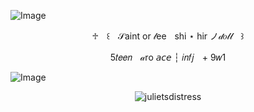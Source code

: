 ![Image](https://github.com/user-attachments/assets/38acd9c7-1723-4dcf-bb1e-d21c9eea0bfc)

<p align="center"> ♱ㅤ꒰ㅤ𝒮aint or 𝓁eeㅤshi ⋆ hir ノ𝒹𝑜𝓁𝓁ㅤ꒱
<p align="center"> 5𝑡𝑒𝑒𝑛ㅤ𝒶ro 𝘢𝘤𝘦 ┆ 𝑖𝑛𝑓𝑗ㅤ+ 9𝑤1

![Image](https://github.com/user-attachments/assets/8700cd10-ed8c-4b04-a517-6ea9a4085e81)
<p align="center"> <img src="https://komarev.com/ghpvc/?username=julietsdistress&label=visitors%20<3&color=cbc6c6&style=flat" alt="julietsdistress" /> </p>





<!--**julietsdistress/julietsdistress** is a ✨ _special_ ✨ repository because its `README.md` (this file) appears on your GitHub profile.

Here are some ideas to get you started:

- 🔭 I’m currently working on ...
- 🌱 I’m currently learning ...
- 👯 I’m looking to collaborate on ...
- 🤔 I’m looking for help with ...
- 💬 Ask me about ...
- 📫 How to reach me: ...
- 😄 Pronouns: ...
- ⚡ Fun fact: ...
-->
